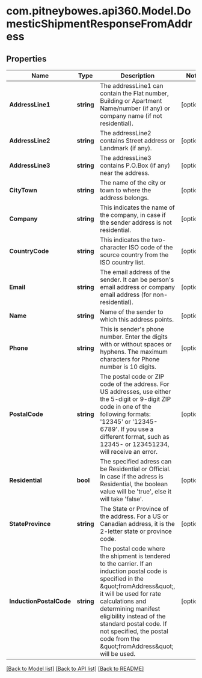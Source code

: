 # com.pitneybowes.api360.Model.DomesticShipmentResponseFromAddress

## Properties

Name | Type | Description | Notes
------------ | ------------- | ------------- | -------------
**AddressLine1** | **string** | The addressLine1 can contain the Flat number, Building or Apartment Name/number (if any) or company name (if not residential). | [optional] 
**AddressLine2** | **string** | The addressLine2 contains Street address or Landmark (if any). | [optional] 
**AddressLine3** | **string** | The addressLine3 contains P.O.Box (if any) near the address. | [optional] 
**CityTown** | **string** | The name of the city or town to where the address belongs. | [optional] 
**Company** | **string** | This indicates the name of the company, in case if the sender address is not residential. | [optional] 
**CountryCode** | **string** | This indicates the two-character ISO code of the source country from the ISO country list. | [optional] 
**Email** | **string** | The email address of the sender. It can be person&#39;s email address or company email address (for non-residential). | [optional] 
**Name** | **string** | Name of the sender to which this address points. | [optional] 
**Phone** | **string** | This is sender&#39;s phone number. Enter the digits with or without spaces or hyphens. The maximum characters for Phone number is 10 digits.  | [optional] 
**PostalCode** | **string** | The postal code or ZIP code of the address. For US addresses, use either the 5-digit or 9-digit ZIP code in one of the following formats: &#39;12345&#39; or &#39;12345-6789&#39;. If you use a different format, such as 12345- or 123451234, will receive an error. | [optional] 
**Residential** | **bool** | The specified adress can be Residential or Official. In case if the adress is Residential, the boolean value will be &#39;true&#39;, else it will take &#39;false&#39;. | [optional] 
**StateProvince** | **string** | The State or Province of the address. For a US or Canadian address, it is the 2-letter state or province code.  | [optional] 
**InductionPostalCode** | **string** | The postal code where the shipment is tendered to the carrier. If an induction postal code is specified in the \&quot;fromAddress\&quot;, it will be used for rate calculations and determining manifest eligibility instead of the standard postal code. If not specified, the postal code from the \&quot;fromAddress\&quot; will be used. | [optional] 

[[Back to Model list]](../README.md#documentation-for-models) [[Back to API list]](../README.md#documentation-for-api-endpoints) [[Back to README]](../README.md)

